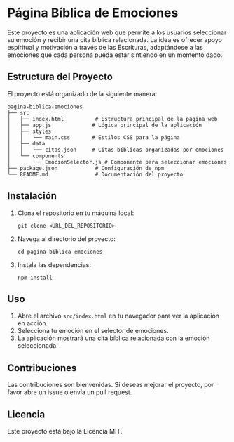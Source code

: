 # Página Bíblica de Emociones

Este proyecto es una aplicación web que permite a los usuarios seleccionar su emoción y recibir una cita bíblica relacionada. La idea es ofrecer apoyo espiritual y motivación a través de las Escrituras, adaptándose a las emociones que cada persona pueda estar sintiendo en un momento dado.

## Estructura del Proyecto

El proyecto está organizado de la siguiente manera:

```
pagina-biblica-emociones
├── src
│   ├── index.html          # Estructura principal de la página web
│   ├── app.js             # Lógica principal de la aplicación
│   ├── styles
│   │   └── main.css       # Estilos CSS para la página
│   ├── data
│   │   └── citas.json     # Citas bíblicas organizadas por emociones
│   └── components
│       └── EmocionSelector.js # Componente para seleccionar emociones
├── package.json            # Configuración de npm
└── README.md               # Documentación del proyecto
```

## Instalación

1. Clona el repositorio en tu máquina local:
   ```
   git clone <URL_DEL_REPOSITORIO>
   ```

2. Navega al directorio del proyecto:
   ```
   cd pagina-biblica-emociones
   ```

3. Instala las dependencias:
   ```
   npm install
   ```

## Uso

1. Abre el archivo `src/index.html` en tu navegador para ver la aplicación en acción.
2. Selecciona tu emoción en el selector de emociones.
3. La aplicación mostrará una cita bíblica relacionada con la emoción seleccionada.

## Contribuciones

Las contribuciones son bienvenidas. Si deseas mejorar el proyecto, por favor abre un issue o envía un pull request.

## Licencia

Este proyecto está bajo la Licencia MIT.